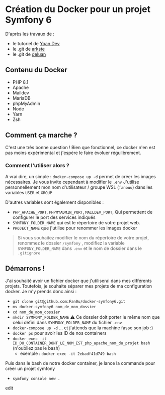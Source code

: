 # Création du Docker pour un projet Symfony 6

D'après les travaux de :
- le tutoriel de [Yoan Dev](https://yoandev.co/un-environnement-de-developpement-symfony-5-avec-docker-et-docker-compose) 
- le .git de [arkste](https://github.com/arkste/docker-symfony)
- le .git de [deluan](https://github.com/deluan/zsh-in-docker) 

## Contenu du Docker
- PHP 8.1
- Apache
- Maildev
- MariaDB
- phpMyAdmin
- Node
- Yarn
- Zsh

## Comment ça marche ?
C'est une très bonne question !
Bien que fonctionnel, ce docker n'en est pas moins expérimental et j'espère le faire évoluer régulièrement.
### Comment l'utiliser alors ?
A vrai dire, un simple : `docker-compose up -d` permet de créer les images nécessaires.
Je vous invite cependant à modifier le `.env`
J'utilise personnellement mon nom d'utilisateur / groupe WSL (`fanouu`) dans les variables `USER` et `GROUP`

D'autres variables sont également disponibles :
- `PHP_APACHE_PORT`, `PHPMYADMIN_PORT`, `MAILDEV_PORT`, Qui permettent de configurer le port des services indiqués 
- `SYMFONY_FOLDER_NAME` qui est le répertoire de votre projet web. 
- `PROJECT_NAME` que j'utilise pour renommer les images docker
> Si vous souhaitez modifier le nom du répertoire de votre projet, renommez le dossier `/symfony` , modifiez la variable `SYMFONY_FOLDER_NAME` dans `.env`  et le nom de dossier dans le `.gitignore`

## Démarrons !
J'ai souhaité avoir un fichier docker que j'utiliserai dans mes différents projets.
Toutefois, je souhaite séparer mes projets de ma configuration docker. 
Je m'y prends donc ainsi : 
- `git clone git@github.com:Fan0u/docker-symfony6.git`
- `mv docker-symfony6 nom_de_mon_dossier`
- `cd nom_de_mon_dossier` 
- `mkdir SYMFONY_FOLDER_NAME` ⚠ Ce dossier doit porter le même nom que celui défini dans `SYMFONY_FOLDER_NAME` du fichier `.env`
- `docker-compose up -d` ... et j'attends que la machine fasse son job :)
- `docker ps` pour avoir les ID de nos containers 
- `docker exec -it ID_DU_CONTAINER_DONT_LE_NOM_EST_php_apache_nom_du_projet bash` (n'oubliez pas le bash)
    - exemple : `docker exec -it 2ebadf41d749 bash`     

Puis dans le bash de notre docker container, je lance la commande pour créer un projet symfony
- `symfony console new .`

edit